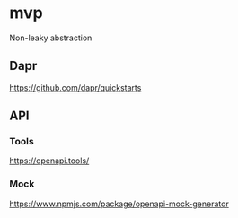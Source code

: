 # mvp
Non-leaky abstraction

## Dapr
https://github.com/dapr/quickstarts

## API
### Tools
https://openapi.tools/

### Mock
https://www.npmjs.com/package/openapi-mock-generator
